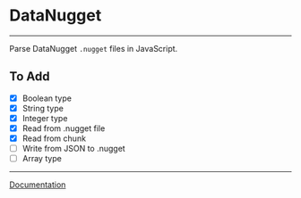 <p align=center>
    <h1>DataNugget</h1>
</p>

---

Parse DataNugget `.nugget` files in JavaScript.

## To Add

- [x] Boolean type
- [x] String type
- [x] Integer type
- [x] Read from .nugget file
- [x] Read from chunk
- [ ] Write from JSON to .nugget
- [ ] Array type

---

[Documentation](https://axelgreavette.github.io/DataNugget/out)